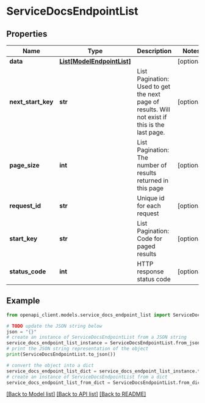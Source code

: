 # ServiceDocsEndpointList


## Properties

Name | Type | Description | Notes
------------ | ------------- | ------------- | -------------
**data** | [**List[ModelEndpointList]**](ModelEndpointList.md) |  | [optional] 
**next_start_key** | **str** | List Pagination: Used to get the next page of results. Will not exist if this is the last page. | [optional] 
**page_size** | **int** | List Pagination: The number of results returned in this page | [optional] 
**request_id** | **str** | Unique id for each request | [optional] 
**start_key** | **str** | List Pagination: Code for paged results | [optional] 
**status_code** | **int** | HTTP response status code | [optional] 

## Example

```python
from openapi_client.models.service_docs_endpoint_list import ServiceDocsEndpointList

# TODO update the JSON string below
json = "{}"
# create an instance of ServiceDocsEndpointList from a JSON string
service_docs_endpoint_list_instance = ServiceDocsEndpointList.from_json(json)
# print the JSON string representation of the object
print(ServiceDocsEndpointList.to_json())

# convert the object into a dict
service_docs_endpoint_list_dict = service_docs_endpoint_list_instance.to_dict()
# create an instance of ServiceDocsEndpointList from a dict
service_docs_endpoint_list_from_dict = ServiceDocsEndpointList.from_dict(service_docs_endpoint_list_dict)
```
[[Back to Model list]](../README.md#documentation-for-models) [[Back to API list]](../README.md#documentation-for-api-endpoints) [[Back to README]](../README.md)


